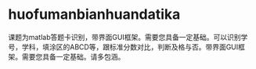 # huofumanbianhuandatika
课题为matlab答题卡识别，带界面GUI框架。需要您具备一定基础。可以识别学号，学科，填涂区的ABCD等，跟标准分数对比，判断及格与否。带界面GUI框架。需要您具备一定基础。请多包涵。
